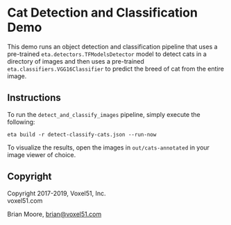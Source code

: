 # Cat Detection and Classification Demo

This demo runs an object detection and classification pipeline that uses a
pre-trained `eta.detectors.TFModelsDetector` model to detect cats in a
directory of images and then uses a pre-trained
`eta.classifiers.VGG16Classifier` to predict the breed of cat from the entire
image.


## Instructions

To run the `detect_and_classify_images` pipeline, simply execute the following:

```
eta build -r detect-classify-cats.json --run-now
```

To visualize the results, open the images in `out/cats-annotated` in your
image viewer of choice.


## Copyright

Copyright 2017-2019, Voxel51, Inc.<br>
voxel51.com

Brian Moore, brian@voxel51.com
